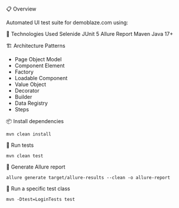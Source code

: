 📋 Overview

Automated UI test suite for demoblaze.com using:

🚀 Technologies Used
Selenide
JUnit 5
Allure Report
Maven
Java 17+

🏗️ Architecture Patterns

- Page Object Model
- Component Element
- Factory
- Loadable Component
- Value Object
- Decorator
- Builder
- Data Registry
- Steps

📦 Install dependencies

`mvn clean install
`

🚀 Run tests

`mvn clean test`

📂 Generate Allure report

`allure generate target/allure-results --clean -o allure-report
`

🧪 Run a specific test class

`mvn -Dtest=LoginTests test`



